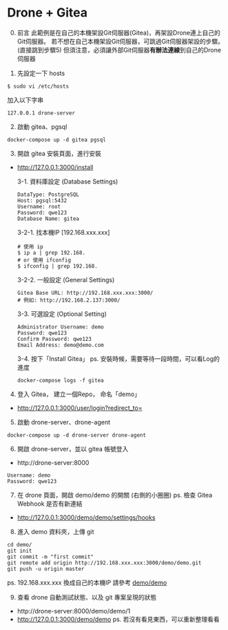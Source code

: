 # Drone + Gitea

0. 前言
此範例是在自己的本機架設Git伺服器(Gitea)，再架設Drone連上自己的Git伺服器。
若不想在自己本機架設Git伺服器，可跳過Git伺服器架設的步驟。(直接跳到步驟5)
但須注意，必須讓外部Git伺服器**有辦法連線**到自己的Drone伺服器

1. 先設定一下 hosts
```
$ sudo vi /etc/hosts
```
加入以下字串
```
127.0.0.1 drone-server
```

2. 啟動 gitea、pgsql
```
docker-compose up -d gitea pgsql
```

3. 開啟 gitea 安裝頁面，進行安裝
- http://127.0.0.1:3000/install

    3-1. 資料庫設定 (Database Settings)
    ```
    DataType: PostgreSQL
    Host: pgsql:5432
    Username: root
    Password: qwe123
    Database Name: gitea
    ```

    3-2-1. 找本機IP [192.168.xxx.xxx]
    ```
    # 使用 ip
    $ ip a | grep 192.168.
    # or 使用 ifconfig
    $ ifconfig | grep 192.168.
    ```

    3-2-2. 一般設定 (General Settings)
    ```
    Gitea Base URL: http://192.168.xxx.xxx:3000/
    # 例如: http://192.168.2.137:3000/
    ```

    3-3. 可選設定 (Optional Setting)
    ```
    Administrator Username: demo
    Password: qwe123
    Confirm Password: qwe123
    Email Address: demo@demo.com
    ```

    3-4. 按下「Install Gitea」
    ps. 安裝時候，需要等待一段時間，可以看Log的進度
    ```
    docker-compose logs -f gitea
    ```


4. 登入 Gitea， 建立一個Repo， 命名「demo」
- http://127.0.0.1:3000/user/login?redirect_to=


5. 啟動 drone-server、drone-agent
```
docker-compose up -d drone-server drone-agent
```

6. 開啟 drone-server，並以 gitea 帳號登入
- http://drone-server:8000
```
Username: demo
Password: qwe123
```

7. 在 drone 頁面，開啟 demo/demo 的開關 (右側的小圈圈)
ps. 檢查 Gitea Webhook 是否有新連結
- http://127.0.0.1:3000/demo/demo/settings/hooks


8. 進入 demo 資料夾，上傳 git
```
cd demo/
git init
git commit -m "first commit"
git remote add origin http://192.168.xxx.xxx:3000/demo/demo.git
git push -u origin master
```
ps. 192.168.xxx.xxx 換成自己的本機IP
請參考 [demo/demo](http://127.0.0.1:3000/demo/demo.git)


9. 查看 drone 自動測試狀態、以及 git 專案呈現的狀態
- http://drone-server:8000/demo/demo/1
- http://127.0.0.1:3000/demo/demo
ps. 若沒有看見東西，可以重新整理看看
